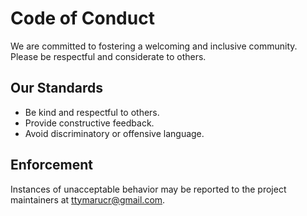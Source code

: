 # Code of Conduct

We are committed to fostering a welcoming and inclusive community. Please be respectful and considerate to others.

## Our Standards

- Be kind and respectful to others.
- Provide constructive feedback.
- Avoid discriminatory or offensive language.

## Enforcement

Instances of unacceptable behavior may be reported to the project maintainers at ttymarucr@gmail.com.